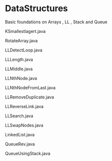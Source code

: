 # DataStructures

Basic foundations on Arrays , LL , Stack and Queue

KSmallestlagert.java

RotateArray.java

LLDetectLoop.java

LLLength.java

LLMiddle.java

LLNthNode.java

LLNthNodeFromLast.java

LLRemoveDuplicate.java

LLReverseLink.java

LLSearch.java

LLSwapNodes.java

LinkedList.java

QueueRev.java

QueueUsingStack.java
